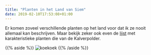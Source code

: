 ```yaml
---
title: "Planten in het Land van Siem"
date: 2019-02-10T17:53:08+01:00
---
```


Er komen zoveel verschillende planten op het land voor dat ik ze nooit allemaal kan beschrijven. 
Maar bekijk zeker ook even de [lijst](/blog/planten-in-de-kalverpolder/) met karakteristieke planten die van de Kalverpolder.

{{% aside %}}
![koekoek](/images/echte-koekoeksbloem.jpg)
{{% /aside %}}
